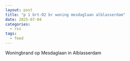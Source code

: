```yaml
---
layout: post
title: "p 1 brt-02 br woning mesdaglaan alblasserdam"
date: 2025-07-04
categories: 
  - rss
tags: 
  - feed
---
```


Woningbrand op Mesdaglaan in Alblasserdam
